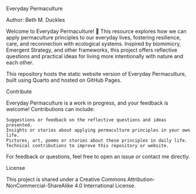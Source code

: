 Everyday Permaculture

Author: Beth M. Duckles

Welcome to Everyday Permaculture! 🌱 This resource explores how we can apply permaculture principles to our everyday lives, fostering resilience, care, and reconnection with ecological systems. Inspired by biomimicry, Emergent Strategy, and other frameworks, this project offers reflective questions and practical ideas for living more intentionally with nature and each other.

This repository hosts the static website version of Everyday Permaculture, built using Quarto and hosted on GitHub Pages.

Contribute

Everyday Permaculture is a work in progress, and your feedback is welcome! Contributions can include:

    Suggestions or feedback on the reflective questions and ideas presented.
    Insights or stories about applying permaculture principles in your own life.
    Pictures, art, poems or stories about these principles in daily life. 
    Technical contributions to improve this repository or website.

For feedback or questions, feel free to open an issue or contact me directly.

License

This project is shared under a Creative Commons Attribution-NonCommercial-ShareAlike 4.0 International License.
